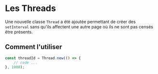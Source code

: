 # Les Threads

Une nouvelle classe `Thread` a été ajoutée permettant de créer des `setInterval` sans qu'ils affectent une autre page où ils ne sont pas censés être présents.

## Comment l'utiliser
```js
const threadId = Thread.new(() => {
    // code ...
}, 1000);
```